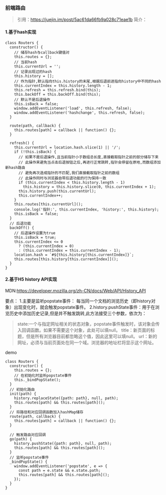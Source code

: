### 前端路由
> 引用：https://juejin.im/post/5ac61da66fb9a028c71eae1b
简介：
#### 1.基于hash实现
```
class Routers {
  constructor() {
    // 储存hash与callback键值对
    this.routes = {};
    // 当前hash
    this.currentUrl = '';
    // 记录出现过的hash
    this.history = [];
    // 作为指针,默认指向this.history的末尾,根据后退前进指向history中不同的hash
    this.currentIndex = this.history.length - 1;
    this.refresh = this.refresh.bind(this);
    this.backOff = this.backOff.bind(this);
    // 默认不是后退操作
    this.isBack = false;
    window.addEventListener('load', this.refresh, false);
    window.addEventListener('hashchange', this.refresh, false);
  }

  route(path, callback) {
    this.routes[path] = callback || function() {};
  }

  refresh() {
    this.currentUrl = location.hash.slice(1) || '/';
    if (!this.isBack) {
      // 如果不是后退操作,且当前指针小于数组总长度,直接截取指针之前的部分储存下来
      // 此操作来避免当点击后退按钮之后,再进行正常跳转,指针会停留在原地,而数组添加新hash路由
      // 避免再次造成指针的不匹配,我们直接截取指针之前的数组
      // 此操作同时与浏览器自带后退功能的行为保持一致
      if (this.currentIndex < this.history.length - 1)
        this.history = this.history.slice(0, this.currentIndex + 1);
      this.history.push(this.currentUrl);
      this.currentIndex++;
    }
    this.routes[this.currentUrl]();
    console.log('指针:', this.currentIndex, 'history:', this.history);
    this.isBack = false;
  }
  // 后退功能
  backOff() {
    // 后退操作设置为true
    this.isBack = true;
    this.currentIndex <= 0
      ? (this.currentIndex = 0)
      : (this.currentIndex = this.currentIndex - 1);
    location.hash = `#${this.history[this.currentIndex]}`;
    this.routes[this.history[this.currentIndex]]();
  }
}
```
#### 2.基于H5 history API实现
MDN:https://developer.mozilla.org/zh-CN/docs/Web/API/History_API

要点：
    1.主要是监听popstate事件： 每当同一个文档的浏览历史（即history对象）出现变化时，就会触发popstate事件。
    2.history.pushState事件：用于在浏
    览历史中添加历史记录,但是并不触发跳转,此方法接受三个参数，依次为：
> state:一个与指定网址相关的状态对象，popstate事件触发时，该对象会传入回调函数。如果不需要这个对象，此处可以填null。
title：新页面的标题，但是所有浏览器目前都忽略这个值，因此这里可以填null。
url：新的网址，必须与当前页面处在同一个域。浏览器的地址栏将显示这个网址。

demo
```
class Routers {
  constructor() {
    this.routes = {};
    // 在初始化时监听popstate事件
    this._bindPopState();
  }
  // 初始化路由
  init(path) {
    history.replaceState({path: path}, null, path);
    this.routes[path] && this.routes[path]();
  }
  // 将路径和对应回调函数加入hashMap储存
  route(path, callback) {
    this.routes[path] = callback || function() {};
  }

  // 触发路由对应回调
  go(path) {
    history.pushState({path: path}, null, path);
    this.routes[path] && this.routes[path]();
  }
  // 监听popstate事件
  _bindPopState() {
    window.addEventListener('popstate', e => {
      const path = e.state && e.state.path;
      this.routes[path] && this.routes[path]();
    });
  }
}

```

